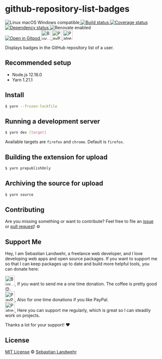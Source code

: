 <!-- TITLE/ -->
# github-repository-list-badges
<!-- /TITLE -->

<!-- BADGES/ -->
  <p>
    <img src="https://img.shields.io/badge/os-linux%20%7C%C2%A0macos%20%7C%C2%A0windows-blue" alt="Linux macOS Windows compatible"><a href="https://github.com/dword-design/github-repository-list-badges/actions">
      <img
        src="https://github.com/dword-design/github-repository-list-badges/workflows/build/badge.svg"
        alt="Build status"
      >
    </a><a href="https://codecov.io/gh/dword-design/github-repository-list-badges">
      <img
        src="https://codecov.io/gh/dword-design/github-repository-list-badges/branch/master/graph/badge.svg"
        alt="Coverage status"
      >
    </a><a href="https://david-dm.org/dword-design/github-repository-list-badges">
      <img src="https://img.shields.io/david/dword-design/github-repository-list-badges" alt="Dependency status">
    </a><img src="https://img.shields.io/badge/renovate-enabled-brightgreen" alt="Renovate enabled"><br/><a href="https://gitpod.io/#https://github.com/dword-design/github-repository-list-badges">
      <img src="https://gitpod.io/button/open-in-gitpod.svg" alt="Open in Gitpod">
    </a><a href="https://www.buymeacoffee.com/dword">
      <img
        src="https://www.buymeacoffee.com/assets/img/guidelines/download-assets-sm-2.svg"
        alt="Buy Me a Coffee"
        height="32"
      >
    </a><a href="https://paypal.me/SebastianLandwehr">
      <img
        src="https://dword-design.de/images/paypal.svg"
        alt="PayPal"
        height="32"
      >
    </a><a href="https://www.patreon.com/dworddesign">
      <img
        src="https://dword-design.de/images/patreon.svg"
        alt="Patreon"
        height="32"
      >
    </a>
</p>
<!-- /BADGES -->

<!-- DESCRIPTION/ -->
Displays badges in the GitHub repository list of a user.
<!-- /DESCRIPTION -->

<!-- INSTALL/ -->
## Recommended setup
* Node.js 12.16.0
* Yarn 1.21.1

## Install
```bash
$ yarn --frozen-lockfile
```

## Running a development server
```bash
$ yarn dev [target]
```
Available targets are `firefox` and `chrome`. Default is `firefox`.

## Building the extension for upload
```bash
$ yarn prepublishOnly
```

## Archiving the source for upload
```bash
$ yarn source
```
<!-- /INSTALL -->

<!-- LICENSE/ -->
## Contributing

Are you missing something or want to contribute? Feel free to file an [issue](https://github.com/dword-design/github-repository-list-badges/issues) or [pull request](https://github.com/dword-design/github-repository-list-badges/pulls)! ⚙️

## Support Me

Hey, I am Sebastian Landwehr, a freelance web developer, and I love developing web apps and open source packages. If you want to support me so that I can keep packages up to date and build more helpful tools, you can donate here:

<p>
  <a href="https://www.buymeacoffee.com/dword">
    <img
      src="https://www.buymeacoffee.com/assets/img/guidelines/download-assets-sm-2.svg"
      alt="Buy Me a Coffee"
      height="32"
    >
  </a>&nbsp;If you want to send me a one time donation. The coffee is pretty good 😊.<br/>
  <a href="https://paypal.me/SebastianLandwehr">
    <img
      src="https://dword-design.de/images/paypal.svg"
      alt="PayPal"
      height="32"
    >
  </a>&nbsp;Also for one time donations if you like PayPal.<br/>
  <a href="https://www.patreon.com/dworddesign">
    <img
      src="https://dword-design.de/images/patreon.svg"
      alt="Patreon"
      height="32"
    >
  </a>&nbsp;Here you can support me regularly, which is great so I can steadily work on projects.
</p>

Thanks a lot for your support! ❤️

## License

[MIT License](https://opensource.org/licenses/MIT) © [Sebastian Landwehr](https://dword-design.de)
<!-- /LICENSE -->
